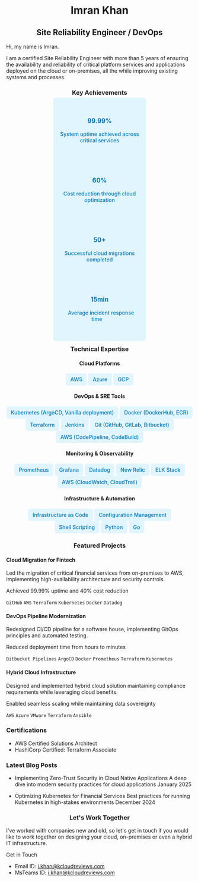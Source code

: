# <center> Imran Khan </center>
## <center> Site Reliability Engineer / DevOps </center>
Hi, my name is Imran. 

I am a certified Site Reliability Engineer with more than 5 years of ensuring the availability and reliability of critical platform services and applications deployed on the cloud or on-premises, all the while improving existing systems and processes.

### <center> Key Achievements </center>
<div style="display: flex; flex-wrap: wrap; justify-content: center; gap: 10px;">
  <div style="flex: 0 0 250px; display: flex; justify-content: center; align-items: center; height: 150px;">
    <span style="padding: 12px 16px; background-color: #e1f5fe; color: #0277bd; border-radius: 6px; font-weight: 500; text-align: center; height: 100%; display: flex; flex-direction: column; justify-content: center;">
      <span style="font-weight: bold; font-size: 1.2em;">99.99%</span><br>
      System uptime achieved across critical services
    </span>
  </div>
  <div style="flex: 0 0 250px; display: flex; justify-content: center; align-items: center; height: 150px;">
    <span style="padding: 12px 16px; background-color: #e1f5fe; color: #0277bd; border-radius: 6px; font-weight: 500; text-align: center; height: 100%; display: flex; flex-direction: column; justify-content: center;">
      <span style="font-weight: bold; font-size: 1.2em;">60%</span><br>
      Cost reduction through cloud optimization
    </span>
  </div>
  <div style="flex: 0 0 250px; display: flex; justify-content: center; align-items: center; height: 150px;">
    <span style="padding: 12px 16px; background-color: #e1f5fe; color: #0277bd; border-radius: 6px; font-weight: 500; text-align: center; height: 100%; display: flex; flex-direction: column; justify-content: center;">
      <span style="font-weight: bold; font-size: 1.2em;">50+</span><br>
      Successful cloud migrations completed
    </span>
  </div>
    <div style="flex: 0 0 250px; display: flex; justify-content: center; align-items: center; height: 150px;">
    <span style="padding: 12px 16px; background-color: #e1f5fe; color: #0277bd; border-radius: 6px; font-weight: 500; text-align: center; height: 100%; display: flex; flex-direction: column; justify-content: center;">
      <span style="font-weight: bold; font-size: 1.2em;">15min</span><br>
      &nbsp Average incident response time &nbsp &nbsp 
    </span>
  </div>
</div>

### <center> Technical Expertise </center>

#### <center> Cloud Platforms </center>
<div style="overflow: hidden; text-align: center; margin-bottom: 15px; gap: 8px;">
  <span style="display: inline-block; padding: 8px 12px; background-color: #e1f5fe; color: #0277bd; border-radius: 6px; font-weight: 500;">AWS</span>
  <span style="display: inline-block; padding: 8px 12px; background-color: #e1f5fe; color: #0277bd; border-radius: 6px; font-weight: 500;">Azure</span>
  <span style="display: inline-block; padding: 8px 12px; background-color: #e1f5fe; color: #0277bd; border-radius: 6px; font-weight: 500;">GCP</span>
</div>

#### <center> DevOps & SRE Tools </center>
<div style="overflow: hidden; text-align: center; margin-bottom: 15px; gap: 8px;">
  <span style="display: inline-block; padding: 8px 12px; background-color: #e1f5fe; color: #0277bd; border-radius: 6px; font-weight: 500;">Kubernetes (ArgoCD, Vanilla deployment)</span>
  <span style="display: inline-block; padding: 8px 12px; background-color: #e1f5fe; color: #0277bd; border-radius: 6px; font-weight: 500;">Docker (DockerHub, ECR)</span>
  <span style="display: inline-block; padding: 8px 12px; background-color: #e1f5fe; color: #0277bd; border-radius: 6px; font-weight: 500;">Terraform</span>
  <span style="display: inline-block; padding: 8px 12px; background-color: #e1f5fe; color: #0277bd; border-radius: 6px; font-weight: 500;">Jenkins</span>
  <span style="display: inline-block; padding: 8px 12px; background-color: #e1f5fe; color: #0277bd; border-radius: 6px; font-weight: 500;">Git (GitHub, GitLab, Bitbucket)</span>
  <span style="display: inline-block; padding: 8px 12px; background-color: #e1f5fe; color: #0277bd; border-radius: 6px; font-weight: 500;">AWS (CodePipeline, CodeBuild)</span>
</div>

#### <center> Monitoring & Observability <center>
<div style="overflow: hidden; text-align: center; margin-bottom: 15px; gap: 8px;">
  <span style="display: inline-block; padding: 8px 12px; background-color: #e1f5fe; color: #0277bd; border-radius: 6px; font-weight: 500;">Prometheus</span>
  <span style="display: inline-block; padding: 8px 12px; background-color: #e1f5fe; color: #0277bd; border-radius: 6px; font-weight: 500;">Grafana</span>
  <span style="display: inline-block; padding: 8px 12px; background-color: #e1f5fe; color: #0277bd; border-radius: 6px; font-weight: 500;">Datadog</span>
  <span style="display: inline-block; padding: 8px 12px; background-color: #e1f5fe; color: #0277bd; border-radius: 6px; font-weight: 500;">New Relic</span>
  <span style="display: inline-block; padding: 8px 12px; background-color: #e1f5fe; color: #0277bd; border-radius: 6px; font-weight: 500;">ELK Stack</span>
  <span style="display: inline-block; padding: 8px 12px; background-color: #e1f5fe; color: #0277bd; border-radius: 6px; font-weight: 500;">AWS (CloudWatch, CloudTrail)</span>
</div>

#### <center> Infrastructure & Automation <center>
<div style="overflow: hidden; text-align: center; margin-bottom: 15px; gap: 8px;">
  <span style="display: inline-block; padding: 8px 12px; background-color: #e1f5fe; color: #0277bd; border-radius: 6px; font-weight: 500;">Infrastructure as Code</span>
  <span style="display: inline-block; padding: 8px 12px; background-color: #e1f5fe; color: #0277bd; border-radius: 6px; font-weight: 500;">Configuration Management</span>
  <span style="display: inline-block; padding: 8px 12px; background-color: #e1f5fe; color: #0277bd; border-radius: 6px; font-weight: 500;">Shell Scripting</span>
  <span style="display: inline-block; padding: 8px 12px; background-color: #e1f5fe; color: #0277bd; border-radius: 6px; font-weight: 500;">Python</span>
  <span style="display: inline-block; padding: 8px 12px; background-color: #e1f5fe; color: #0277bd; border-radius: 6px; font-weight: 500;">Go</span>
</div>

### <center> Featured Projects <center>

#### Cloud Migration for Fintech
<p>Led the migration of critical financial services from on-premises to AWS, implementing high-availability architecture and security controls.</p>

<a class="skill-badge">Achieved 99.99% uptime and 40% cost reduction</a>

`GitHub` `AWS` `Terraform` `Kubernetes` `Docker` `Datadog`

#### DevOps Pipeline Modernization
Redesigned CI/CD pipeline for a software house, implementing GitOps principles and automated testing.

<a class="skill-badge">Reduced deployment time from hours to minutes</a>

`Bitbucket Pipelines` `ArgoCD` `Docker` `Prometheus` `Terraform` `Kubernetes`

#### Hybrid Cloud Infrastructure
Designed and implemented hybrid cloud solution maintaining compliance requirements while leveraging cloud benefits.

<a class="skill-badge">Enabled seamless scaling while maintaining data sovereignty</a>

`AWS` `Azure` `VMware` `Terraform` `Ansible`


### Certifications
- AWS Certified Solutions Architect
- HashiCorp Certified: Terraform Associate
<!-- 
- Azure Solutions Architect
- Certified Kubernetes Administrator
- Site Reliability Engineering Certification 
-->


### Latest Blog Posts

- Implementing Zero-Trust Security in Cloud Native Applications
A deep dive into modern security practices for cloud applications
January 2025

- Optimizing Kubernetes for Financial Services
Best practices for running Kubernetes in high-stakes environments
December 2024

### <center> Let's Work Together </center>

I've worked with companies new and old, so let's get in touch if you would like to work together on designing your cloud, on-premises or even a hybrid IT infrastructure.

Get in Touch
- Email ID: i.khan@kcloudreviews.com
- MsTeams ID: i.khan@kcloudreviews.com 